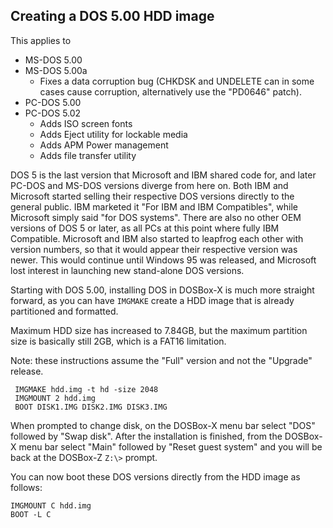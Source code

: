 ## Creating a DOS 5.00 HDD image
This applies to
- MS-DOS 5.00
- MS-DOS 5.00a
  - Fixes a data corruption bug (CHKDSK and UNDELETE can in some cases cause corruption, alternatively use the "PD0646" patch).
- PC-DOS 5.00
- PC-DOS 5.02
  - Adds ISO screen fonts
  - Adds Eject utility for lockable media
  - Adds APM Power management
  - Adds file transfer utility

DOS 5 is the last version that Microsoft and IBM shared code for, and later PC-DOS and MS-DOS versions diverge from here on. Both IBM and Microsoft started selling their respective DOS versions directly to the general public. IBM marketed it "For IBM and IBM Compatibles", while Microsoft simply said "for DOS systems". There are also no other OEM versions of DOS 5 or later, as all PCs at this point where fully IBM Compatible. Microsoft and IBM also started to leapfrog each other with version numbers, so that it would appear their respective version was newer. This would continue until Windows 95 was released, and Microsoft lost interest in launching new stand-alone DOS versions.

Starting with DOS 5.00, installing DOS in DOSBox-X is much more straight forward, as you can have ``IMGMAKE`` create a HDD image that is already partitioned and formatted.

Maximum HDD size has increased to 7.84GB, but the maximum partition size is basically still 2GB, which is a FAT16 limitation.

Note: these instructions assume the "Full" version and not the "Upgrade" release.

```
 IMGMAKE hdd.img -t hd -size 2048
 IMGMOUNT 2 hdd.img
 BOOT DISK1.IMG DISK2.IMG DISK3.IMG
```

When prompted to change disk, on the DOSBox-X menu bar select "DOS" followed by "Swap disk". After the installation is finished, from the DOSBox-X menu bar select "Main" followed by "Reset guest system" and you will be back at the DOSBox-Z ``Z:\>`` prompt.

You can now boot these DOS versions directly from the HDD image as follows:
```
IMGMOUNT C hdd.img
BOOT -L C
```

